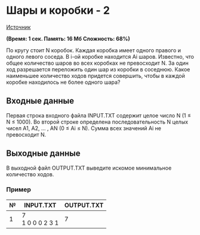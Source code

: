 # Шары и коробки - 2
[Источник](https://acmp.ru/index.asp?main=task&id_task=864)

**(Время: 1 сек. Память: 16 Мб Сложность: 68%)**

По кругу стоит N коробок. Каждая коробка имеет одного правого и одного левого соседа. В i-ой коробке находится Ai шаров. Известно, что общее количество шаров во всех коробках не превосходит N. За один ход разрешается переложить один шар из коробки в соседнюю. Какое наименьшее количество ходов придется совершить, чтобы в каждой коробке находилось не более одного шара?

## Входные данные
Первая строка входного файла INPUT.TXT содержит целое число N (1 ≤ N ≤ 1000). Во второй строке определена последовательность N целых чисел A1, A2, ... , AN (0 ≤ Ai ≤ N). Сумма всех значений Ai не превосходит N.

## Выходные данные
В выходной файл OUTPUT.TXT выведите искомое минимальное количество ходов.

### Пример
|№ | INPUT.TXT | OUTPUT.TXT|
|--|-----------|-----------|
|1 | 7<br>1 0 0 0 2 3 1 | 7	|
